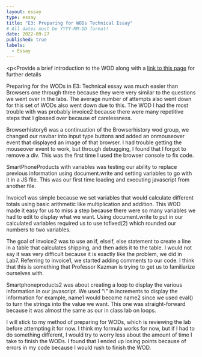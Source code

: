```yaml
---
layout: essay
type: essay
title: "E3: Preparing for WODs Technical Essay"
# All dates must be YYYY-MM-DD format!
date: 2022-09-27
published: true
labels:
  - Essay
---
```



<body>

<p<Provide a brief introduction to the WOD along with a <a href="https://dport96.github.io/ITM352/morea/060.expressions-operators/experience-preparing-for-WOD.html">link to this page</a> for further details</p>

<p>Preparing for the WODs in E3: Technical essay was much easier than Browsers one through three because they were very similar to the questions we went over in the labs. The average number of attempts also went down for this set of WODs also went down due to this. The WOD I had the most trouble with was probably invoice2 because there were many repetitive steps that I glossed over because of carelessness. </p>
 
<p>Browserhistory6 was a continuation of the Browserhistory wod group, we changed our navbar into input type buttons and added an onmouseover event that displayed an image of that browser. I had trouble getting the mouseover event to work, but through debugging, I found that I forgot to remove a div. This was the first time I used the browser console to fix code.</p>

<p> SmartPhoneProducts with variables was testing our ability to replace previous information using document.write and setting variables to go with it in a JS file. This was our first time loading and executing javascript from another file. </p>
  
<p> Invoice1 was simple because we set variables that would calculate different totals using basic arithmetic like multiplication and addition. This WOD made it easy for us to miss a step because there were so many variables we had to edit to display what we want. Using document.write to put in our calculated variables required us to use tofixed(2) which rounded our numbers to two variables.</p>

<p>The goal of invoice2 was to use an if, elseif, else statement to create a line in a table that calculates shipping, and then adds it to the table. I would not say it was very difficult because it is exactly like the problem, we did in Lab7. Referring to invoice1, we started adding comments to our code. I think that this is something that Professor Kazman is trying to get us to familiarize ourselves with.</p>

<p>Smartphoneproducts2 was about creating a loop to display the various information in our javascript. We used "i" in increments to display the information for example, name1 would become name2 since we used eval() to turn the strings into the value we want. This one was straight-forward because it was almost the same as our in class lab on loops.</p>

<p>I will stick to my method of preparing for WODs, which is reviewing the lab before attempting it for now. I think my formula works for now, but if I had to do something different, I would try to worry less about the amount of time I take to finish the WODs. I found that I ended up losing points because of errors in my code because I would rush to finish the WOD.</p>

</body>
